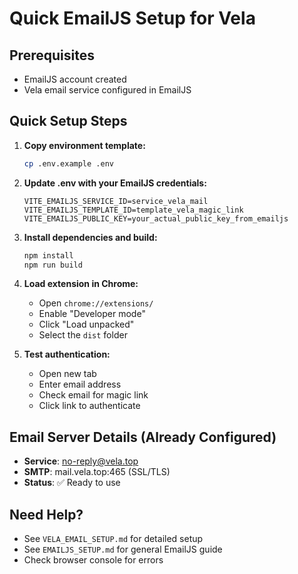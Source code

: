 # Quick EmailJS Setup for Vela

## Prerequisites
- EmailJS account created
- Vela email service configured in EmailJS

## Quick Setup Steps

1. **Copy environment template:**
   ```bash
   cp .env.example .env
   ```

2. **Update .env with your EmailJS credentials:**
   ```env
   VITE_EMAILJS_SERVICE_ID=service_vela_mail
   VITE_EMAILJS_TEMPLATE_ID=template_vela_magic_link
   VITE_EMAILJS_PUBLIC_KEY=your_actual_public_key_from_emailjs
   ```

3. **Install dependencies and build:**
   ```bash
   npm install
   npm run build
   ```

4. **Load extension in Chrome:**
   - Open `chrome://extensions/`
   - Enable "Developer mode"
   - Click "Load unpacked"
   - Select the `dist` folder

5. **Test authentication:**
   - Open new tab
   - Enter email address
   - Check email for magic link
   - Click link to authenticate

## Email Server Details (Already Configured)
- **Service**: no-reply@vela.top
- **SMTP**: mail.vela.top:465 (SSL/TLS)
- **Status**: ✅ Ready to use

## Need Help?
- See `VELA_EMAIL_SETUP.md` for detailed setup
- See `EMAILJS_SETUP.md` for general EmailJS guide
- Check browser console for errors